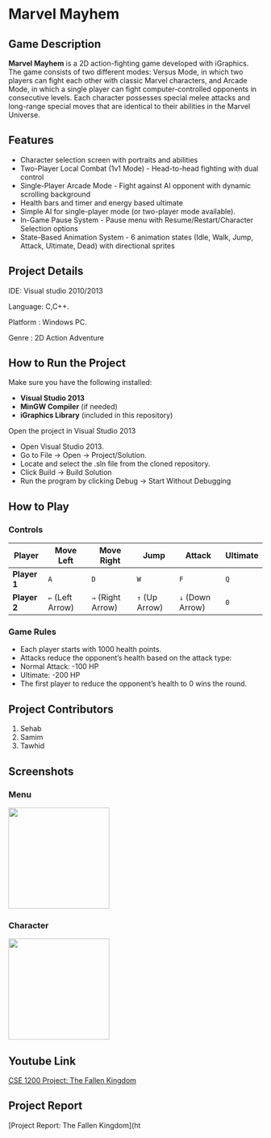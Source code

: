 # Marvel Mayhem

## Game Description

**Marvel Mayhem** is a 2D action-fighting game developed with iGraphics. The game consists of two different modes: Versus Mode, in which two players can fight each other with classic Marvel characters, and Arcade Mode, in which a single player can fight computer-controlled opponents in consecutive levels. Each character possesses special melee attacks and long-range special moves that are identical to their abilities in the Marvel Universe.

## Features
- Character selection screen with portraits and abilities
- Two-Player Local Combat (1v1 Mode) - Head-to-head fighting with dual control
- Single-Player Arcade Mode - Fight against AI opponent with dynamic scrolling background
- Health bars and timer and energy based ultimate
- Simple AI for single-player mode (or two-player mode available).
- In-Game Pause System - Pause menu with Resume/Restart/Character Selection options
- State-Based Animation System - 6 animation states (Idle, Walk, Jump, Attack, Ultimate, Dead) with directional sprites



## Project Details
IDE: Visual studio 2010/2013

Language: C,C++.

Platform : Windows PC.

Genre : 2D Action Adventure


## How to Run the Project

Make sure you have the following installed:
- **Visual Studio 2013**
- **MinGW Compiler** (if needed)
- **iGraphics Library** (included in this repository)


Open the project in Visual Studio 2013
- Open Visual Studio 2013.
- Go to File → Open → Project/Solution.
- Locate and select the .sln file from the cloned repository.
- Click Build → Build Solution
- Run the program by clicking Debug → Start Without Debugging


## How to Play

### **Controls**
| Player       | Move Left | Move Right | Jump       | Attack | Ultimate |
|-------------|----------|-----------|-----------|-------|------|
| **Player 1** | `A`      | `D`       | `W`       | `F`   | `Q`  |
| **Player 2** | `←` (Left Arrow) | `→` (Right Arrow) | `↑` (Up Arrow) | `↓` (Down Arrow) | `0`  |


### **Game Rules**

- Each player starts with 1000 health points.
- Attacks reduce the opponent’s health based on the attack type:
- Normal Attack: -100 HP
- Ultimate: -200 HP
- The first player to reduce the opponent’s health to 0 wins the round.


## Project Contributors

1. Sehab
2. Samim
3. Tawhid



## Screenshots

### **Menu**
<img src="https://github.com/user-attachments/assets/812b978b-b4f9-4cc2-8116-067f85e943bd" width="200" height="200">

### **Character**
<img src="https://github.com/user-attachments/assets/5c8a5fbb-6ebf-48cd-bff0-8235e79d9773" width="200" height="200">

## Youtube Link
[CSE 1200 Project: The Fallen Kingdom](https://www.youtube.com/)

## Project Report
[Project Report: The Fallen Kingdom](ht
